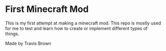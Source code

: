 # First Minecraft Mod

This is my first attempt at making a minecraft mod.
This repo is mostly used for me to test and learn how to create or implement different types of things.

Made by Travis Brown
